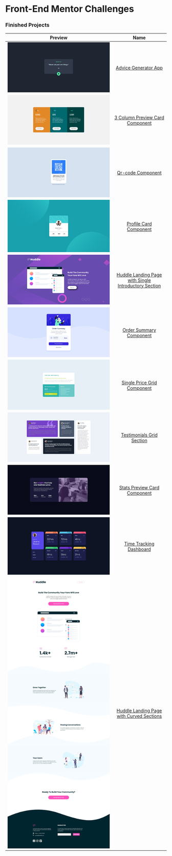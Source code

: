 # Front-End Mentor Challenges


### Finished Projects

**Preview** | **Name**
:---: | :---:
![Advice Generator App](./assets/advice-generator.jpeg) | [Advice Generator App](./advice-generator-app/)
![3 Column Preview Card Component](./assets/three-col.jpeg) | [3 Column Preview Card Component](./3-column-preview-card-component/)
![Qr-code Component](./assets/qrcode.jpeg) | [Qr-code Component](./qr-code-component/)
![Profile Card Component](./assets/profile-card.jpeg) | [Profile Card Component](./profile-card-component/)
![Huddle Landing Page with Single Introductory Section](./assets/huddle-landing.jpeg) | [Huddle Landing Page with Single Introductory Section](./huddle-landing-page-with-single-introductory-section/)
![Order Summary Component](./assets/order-summary.jpeg) | [Order Summary Component](./order-summary-component/)
![Single Price Grid Component](./assets/single-price-card.jpeg) | [Single Price Grid Component](./single-price-grid-component/)
![Testimonials Grid Section](./assets/Testimonials-grid.jpeg) | [Testimonials Grid Section](./testimonials-grid-section/)
![Stats Preview Card Component](./assets/stat%20preview.jpeg) | [Stats Preview Card Component](./stats-preview-card-component/)
![Time Tracking Dashboard](./assets/time-tracking.jpeg) | [Time Tracking Dashboard](./time-tracking-dashboard/)
![Huddle Landing Page with Curved Sections](./assets/huddle-landing-curved-section.jpeg) | [Huddle Landing Page with Curved Sections](./huddle-landing-page-with-curved-sections/)